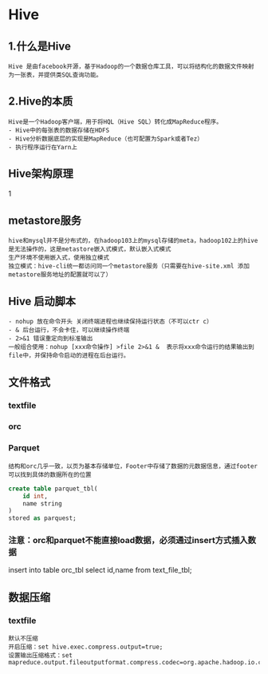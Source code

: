 # Hive
## 1.什么是Hive
    Hive 是由facebook开源，基于Hadoop的一个数据仓库工具，可以将结构化的数据文件映射为一张表，并提供类SQL查询功能。
## 2.Hive的本质
    Hive是一个Hadoop客户端，用于将HQL（Hive SQL）转化成MapReduce程序。
    - Hive中的每张表的数据存储在HDFS
    - Hive分析数据底层的实现是MapReduce（也可配置为Spark或者Tez）
    - 执行程序运行在Yarn上
## Hive架构原理
1
## metastore服务
    hive和mysql并不是分布式的，在hadoop103上的mysql存储的meta，hadoop102上的hive是无法操作的，这是metastore嵌入式模式，默认嵌入式模式
    生产环境不使用嵌入式，使用独立模式
    独立模式：hive-cli统一都访问同一个metastore服务（只需要在hive-site.xml 添加metastore服务地址的配置就可以了）
## Hive 启动脚本
    - nohup 放在命令开头 关闭终端进程也继续保持运行状态（不可以ctr c）
    - & 后台运行，不会卡住，可以继续操作终端
    - 2>&1 错误重定向到标准输出
    一般组合使用：nohup [xxx命令操作] >file 2>&1 &  表示将xxx命令运行的结果输出到file中，并保持命令启动的进程在后台运行。

## 文件格式
### textfile
### orc
### Parquet
    结构和orc几乎一致，以页为基本存储单位，Footer中存储了数据的元数据信息，通过footer可以找到具体的数据所在的位置
```sql
create table parquet_tbl(
    id int,
    name string
)
stored as parquest;
```
### 注意：orc和parquet不能直接load数据，必须通过insert方式插入数据
insert into table orc_tbl select id,name from text_file_tbl;

## 数据压缩
### textfile
    默认不压缩
    开启压缩：set hive.exec.compress.output=true;
    设置输出压缩格式：set mapreduce.output.fileoutputformat.compress.codec=org.apache.hadoop.io.compress.SnappyCodec;





